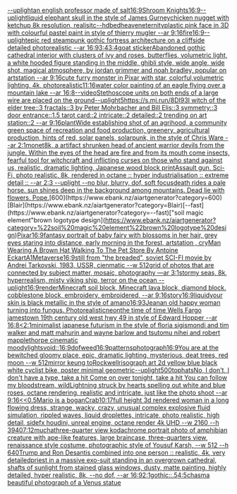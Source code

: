 [](https://www.ebank.nz/aiartgenerator?category=)[--uplight](https://www.ebank.nz/aiartgenerator?category=--uplight)[an english professor made of salt](https://www.ebank.nz/aiartgenerator?category=an%20english%20professor%20made%20of%20salt)[16:9](https://www.ebank.nz/aiartgenerator?category=16%3A9)[Shroom Knights](https://www.ebank.nz/aiartgenerator?category=Shroom%20Knights)[16:9](https://www.ebank.nz/aiartgenerator?category=16%3A9)[--uplight](https://www.ebank.nz/aiartgenerator?category=--uplight)[liquid elephant skull in the style of James Gurney](https://www.ebank.nz/aiartgenerator?category=liquid%20elephant%20skull%20in%20the%20style%20of%20James%20Gurney)[chicken nugget with ketchup 8k resolution, realisitc](https://www.ebank.nz/aiartgenerator?category=chicken%20nugget%20with%20ketchup%208k%20resolution%2C%20realisitc)[--hd](https://www.ebank.nz/aiartgenerator?category=--hd)[bed](https://www.ebank.nz/aiartgenerator?category=bed)[heaven](https://www.ebank.nz/aiartgenerator?category=heaven)[eternity](https://www.ebank.nz/aiartgenerator?category=eternity)[plastic pink face in 3D with colourful pastel paint in style of thierry mugler --ar 9:16](https://www.ebank.nz/aiartgenerator?category=plastic%20pink%20face%20in%203D%20with%20colourful%20pastel%20paint%20in%20style%20of%20thierry%20mugler%20--ar%209%3A16)[fire](https://www.ebank.nz/aiartgenerator?category=fire)[16:9](https://www.ebank.nz/aiartgenerator?category=16%3A9)[--uplight](https://www.ebank.nz/aiartgenerator?category=--uplight)[epic red steampunk gothic fortress architecture on a cliffside detailed photorealistic --ar 16:9](https://www.ebank.nz/aiartgenerator?category=epic%20red%20steampunk%20gothic%20fortress%20architecture%20on%20a%20cliffside%20detailed%20photorealistic%20--ar%2016%3A9)[3:4](https://www.ebank.nz/aiartgenerator?category=3%3A4)[3:4](https://www.ebank.nz/aiartgenerator?category=3%3A4)[goat sticker](https://www.ebank.nz/aiartgenerator?category=goat%20sticker)[Abandoned gothic cathedral interior with clusters of ivy and roses, butterflies, volumetric light, a white hooded figure standing in the middle, ghibli style, wide angle, wide shot, magical atmosphere, by jordan grimmer and noah bradley, popular on artstation --ar 9:16](https://www.ebank.nz/aiartgenerator?category=Abandoned%20gothic%20cathedral%20interior%20with%20clusters%20of%20ivy%20and%20roses%2C%20butterflies%2C%20volumetric%20light%2C%20a%20white%20hooded%20figure%20standing%20in%20the%20middle%2C%20ghibli%20style%2C%20wide%20angle%2C%20wide%20shot%2C%20magical%20atmosphere%2C%20by%20jordan%20grimmer%20and%20noah%20bradley%2C%20popular%20on%20artstation%20--ar%209%3A16)[cute furry monster in Pixar with star, colorful,volumetric lighting, 4k, photorealistic](https://www.ebank.nz/aiartgenerator?category=cute%20furry%20monster%20in%20Pixar%20with%20star%2C%20colorful%2Cvolumetric%20lighting%2C%204k%2C%20photorealistic)[11:16](https://www.ebank.nz/aiartgenerator?category=11%3A16)[water color painting of an eagle flying over a mountain lake --ar 16:8](https://www.ebank.nz/aiartgenerator?category=water%20color%20painting%20of%20an%20eagle%20flying%20over%20a%20mountain%20lake%20--ar%2016%3A8)[--video](https://www.ebank.nz/aiartgenerator?category=--video)[Stethoscope units on both ends of a large wire are placed on the ground](https://www.ebank.nz/aiartgenerator?category=Stethoscope%20units%20on%20both%20ends%20of%20a%20large%20wire%20are%20placed%20on%20the%20ground)[--uplight](https://www.ebank.nz/aiartgenerator?category=--uplight)[5](https://www.ebank.nz/aiartgenerator?category=5)[https://s.mj.run/8DI93I  witch of the elder tree::3 fractals::3 by Peter Mohrbacher and Bill Elis::3 symmetry::3 door entrance::1.5 tarot card::2 intricate::2 detailed::2 trending on art station::2 --ar 9:16](https://www.ebank.nz/aiartgenerator?category=https%3A//s.mj.run/8DI93I%20%20witch%20of%20the%20elder%20tree%3A%3A3%20fractals%3A%3A3%20by%20Peter%20Mohrbacher%20and%20Bill%20Elis%3A%3A3%20symmetry%3A%3A3%20door%20entrance%3A%3A1.5%20tarot%20card%3A%3A2%20intricate%3A%3A2%20detailed%3A%3A2%20trending%20on%20art%20station%3A%3A2%20--ar%209%3A16)[plant](https://www.ebank.nz/aiartgenerator?category=plant)[Wide establishing shot of an agrihood, a community green space of recreation and food production, greenery, agricultural production, hints of red, solar panels, solarpunk, in the style of Chris Ware --ar 2:1](https://www.ebank.nz/aiartgenerator?category=Wide%20establishing%20shot%20of%20an%20agrihood%2C%20a%20community%20green%20space%20of%20recreation%20and%20food%20production%2C%20greenery%2C%20agricultural%20production%2C%20hints%20of%20red%2C%20solar%20panels%2C%20solarpunk%2C%20in%20the%20style%20of%20Chris%20Ware%20--ar%202%3A1)[monet](https://www.ebank.nz/aiartgenerator?category=monet)[8k, a artifact shrunken head of ancient warrior devils from the jungle. Within the eyes of the head are fire and from its mouth come insects, fearful tool for witchcraft and inflicting curses on those who stand against us, realistic, dramatic lighting, Japanese wood block print](https://www.ebank.nz/aiartgenerator?category=8k%2C%20a%20artifact%20shrunken%20head%20of%20ancient%20warrior%20devils%20from%20the%20jungle.%20Within%20the%20eyes%20of%20the%20head%20are%20fire%20and%20from%20its%20mouth%20come%20insects%2C%20fearful%20tool%20for%20witchcraft%20and%20inflicting%20curses%20on%20those%20who%20stand%20against%20us%2C%20realistic%2C%20dramatic%20lighting%2C%20Japanese%20wood%20block%20print)[Assault gun, Sci-Fi, photo realistic, 8k, rendered in octane :: hyper industrialisation :: extreme detail :: --ar 2:3 --uplight --no blur, blurry, dof, soft focus](https://www.ebank.nz/aiartgenerator?category=Assault%20gun%2C%20Sci-Fi%2C%20photo%20realistic%2C%208k%2C%20rendered%20in%20octane%20%3A%3A%20hyper%20industrialisation%20%3A%3A%20extreme%20detail%20%3A%3A%20--ar%202%3A3%20--uplight%20--no%20blur%2C%20blurry%2C%20dof%2C%20soft%20focus)[death rides a pale horse. sun shines deep in the background among mountains. Dead lie with flowers. Pope.](https://www.ebank.nz/aiartgenerator?category=death%20rides%20a%20pale%20horse.%20sun%20shines%20deep%20in%20the%20background%20among%20mountains.%20Dead%20lie%20with%20flowers.%20Pope.)[600](https://www.ebank.nz/aiartgenerator?category=600)[Blair](https://www.ebank.nz/aiartgenerator?category=Blair)[--fast](https://www.ebank.nz/aiartgenerator?category=--fast)["soil magic element"brown logotype design](https://www.ebank.nz/aiartgenerator?category=%22soil%20magic%20element%22brown%20logotype%20design)[Pixar](https://www.ebank.nz/aiartgenerator?category=Pixar)[16:9](https://www.ebank.nz/aiartgenerator?category=16%3A9)[fantasy portrait of baby fairy with blossoms in her hair, grey eyes staring into distance, early morning in the forest, artstation , cry](https://www.ebank.nz/aiartgenerator?category=fantasy%20portrait%20of%20baby%20fairy%20with%20blossoms%20in%20her%20hair%2C%20grey%20eyes%20staring%20into%20distance%2C%20early%20morning%20in%20the%20forest%2C%20artstation%20%2C%20cry)[Man Wearing A Brown Hat Walking To The Pet Store By Antoine EckartA](https://www.ebank.nz/aiartgenerator?category=Man%20Wearing%20A%20Brown%20Hat%20Walking%20To%20The%20Pet%20Store%20By%20Antoine%20EckartA)[1](https://www.ebank.nz/aiartgenerator?category=1)[Metaverse](https://www.ebank.nz/aiartgenerator?category=Metaverse)[16:9](https://www.ebank.nz/aiartgenerator?category=16%3A9)[still from "the breaded", soviet SCI-FI movie by Andrei Tarkovski, 1983, USSR, cienmatic --w 512](https://www.ebank.nz/aiartgenerator?category=still%20from%20%22the%20breaded%22%2C%20soviet%20SCI-FI%20movie%20by%20Andrei%20Tarkovski%2C%201983%2C%20USSR%2C%20cienmatic%20--w%20512)[grid of photos that are connected by subject matter, mosaic, photography  —ar 3:1](https://www.ebank.nz/aiartgenerator?category=grid%20of%20photos%20that%20are%20connected%20by%20subject%20matter%2C%20mosaic%2C%20photography%20%20%E2%80%94ar%203%3A1)[stormy seas, 8k, hyperrealism, misty viking ship, terror on the ocean --uplight](https://www.ebank.nz/aiartgenerator?category=stormy%20seas%2C%208k%2C%20hyperrealism%2C%20misty%20viking%20ship%2C%20terror%20on%20the%20ocean%20--uplight)[16:9](https://www.ebank.nz/aiartgenerator?category=16%3A9)[render](https://www.ebank.nz/aiartgenerator?category=render)[Minecraft soil block, Minecraft lava block, diamond block, cobblestone block, embroidery, embroidered, --ar 9:16](https://www.ebank.nz/aiartgenerator?category=Minecraft%20soil%20block%2C%20Minecraft%20lava%20block%2C%20diamond%20block%2C%20cobblestone%20block%2C%20embroidery%2C%20embroidered%2C%20--ar%209%3A16)[story](https://www.ebank.nz/aiartgenerator?category=story)[16:9](https://www.ebank.nz/aiartgenerator?category=16%3A9)[liquid](https://www.ebank.nz/aiartgenerator?category=liquid)[your skin is black metallic in the style of amano](https://www.ebank.nz/aiartgenerator?category=your%20skin%20is%20black%20metallic%20in%20the%20style%20of%20amano)[16:9](https://www.ebank.nz/aiartgenerator?category=16%3A9)[3](https://www.ebank.nz/aiartgenerator?category=3)[Jean](https://www.ebank.nz/aiartgenerator?category=Jean)[an old happy woman turning into fungus. Photorealistic](https://www.ebank.nz/aiartgenerator?category=an%20old%20happy%20woman%20turning%20into%20fungus.%20Photorealistic)[](https://www.ebank.nz/aiartgenerator?category=)[neon](https://www.ebank.nz/aiartgenerator?category=neon)[the time of time Wells Fargo jamestown 19th century old west hwy 49 in style of Edward Hopper --ar 16:8](https://www.ebank.nz/aiartgenerator?category=the%20time%20of%20time%20Wells%20Fargo%20jamestown%2019th%20century%20old%20west%20hwy%2049%20in%20style%20of%20Edward%20Hopper%20--ar%2016%3A8)[<2:1](https://www.ebank.nz/aiartgenerator?category=%3C2%3A1)[minimalist japanese futurism  in the style of floria sigismondi and tim walker and matt mahurin and wayne barlow and tsutomu nihei and robert mapplethorpe cinematic moody](https://www.ebank.nz/aiartgenerator?category=minimalist%20japanese%20futurism%20%20in%20the%20style%20of%20floria%20sigismondi%20and%20tim%20walker%20and%20matt%20mahurin%20and%20wayne%20barlow%20and%20tsutomu%20nihei%20and%20robert%20mapplethorpe%20cinematic%20moody)[lights](https://www.ebank.nz/aiartgenerator?category=lights)[void::](https://www.ebank.nz/aiartgenerator?category=void%3A%3A)[16:9](https://www.ebank.nz/aiartgenerator?category=16%3A9)[dof](https://www.ebank.nz/aiartgenerator?category=dof)[weed](https://www.ebank.nz/aiartgenerator?category=weed)[16:9](https://www.ebank.nz/aiartgenerator?category=16%3A9)[patterns](https://www.ebank.nz/aiartgenerator?category=patterns)[photograph](https://www.ebank.nz/aiartgenerator?category=photograph)[16:9](https://www.ebank.nz/aiartgenerator?category=16%3A9)[You are at the bewitched gloomy place, epic, dramatic lighting, mysterious, deat trees, red moon --w 512](https://www.ebank.nz/aiartgenerator?category=You%20are%20at%20the%20bewitched%20gloomy%20place%2C%20epic%2C%20dramatic%20lighting%2C%20mysterious%2C%20deat%20trees%2C%20red%20moon%20--w%20512)[mirror keung to](https://www.ebank.nz/aiartgenerator?category=mirror%20keung%20to)[Rockwell](https://www.ebank.nz/aiartgenerator?category=Rockwell)[risograph art 2d yellow blue black white cyclist bike, poster minimal geometric](https://www.ebank.nz/aiartgenerator?category=risograph%20art%202d%20yellow%20blue%20black%20white%20cyclist%20bike%2C%20poster%20minimal%20geometric)[--uplight](https://www.ebank.nz/aiartgenerator?category=--uplight)[500](https://www.ebank.nz/aiartgenerator?category=500)[tophats](https://www.ebank.nz/aiartgenerator?category=tophats)[No, I don't, I don't have a type, take a hit Come on over tonight, take a hit You can follow my bloodstream, wild](https://www.ebank.nz/aiartgenerator?category=No%2C%20I%20don%27t%2C%20I%20don%27t%20have%20a%20type%2C%20take%20a%20hit%20Come%20on%20over%20tonight%2C%20take%20a%20hit%20You%20can%20follow%20my%20bloodstream%2C%20wild)[Lightning struck by hearts spelling out white and blue roses, octane rendering, realistic and intricate, just like the photo shoot --ar 9:16](https://www.ebank.nz/aiartgenerator?category=Lightning%20struck%20by%20hearts%20spelling%20out%20white%20and%20blue%20roses%2C%20octane%20rendering%2C%20realistic%20and%20intricate%2C%20just%20like%20the%20photo%20shoot%20--ar%209%3A16)[<<0.5](https://www.ebank.nz/aiartgenerator?category=%3C%3C0.5)[Mario is a bogan](https://www.ebank.nz/aiartgenerator?category=Mario%20is%20a%20bogan)[Crab](https://www.ebank.nz/aiartgenerator?category=Crab)[10:17](https://www.ebank.nz/aiartgenerator?category=10%3A17)[](https://www.ebank.nz/aiartgenerator?category=)[full height 3d rendered woman in a long flowing dress,  strange, wacky, crazy, unusual complex explosive fluid simulation, rippled waves, liquid droplettes, intricate, photo realistic, high detail, sidefx houdini, unreal engine, octane render 4k UHD --w 2160 --h 3940](https://www.ebank.nz/aiartgenerator?category=full%20height%203d%20rendered%20woman%20in%20a%20long%20flowing%20dress%2C%20%20strange%2C%20wacky%2C%20crazy%2C%20unusual%20complex%20explosive%20fluid%20simulation%2C%20rippled%20waves%2C%20liquid%20droplettes%2C%20intricate%2C%20photo%20realistic%2C%20high%20detail%2C%20sidefx%20houdini%2C%20unreal%20engine%2C%20octane%20render%204k%20UHD%20--w%202160%20--h%203940)[7:12](https://www.ebank.nz/aiartgenerator?category=7%3A12)[mucha](https://www.ebank.nz/aiartgenerator?category=mucha)[three-quarter view kodachrome portrait photo of amphibian creature with ape-like features, large braincase, three-quarters view, renaissance style costume, photographic style of Yousuf Karsh, --w 512 --h 640](https://www.ebank.nz/aiartgenerator?category=three-quarter%20view%20kodachrome%20portrait%20photo%20of%20amphibian%20creature%20with%20ape-like%20features%2C%20large%20braincase%2C%20three-quarters%20view%2C%20renaissance%20style%20costume%2C%20photographic%20style%20of%20Yousuf%20Karsh%2C%20--w%20512%20--h%20640)[Trump and Ron Desantis combined into one person :: realistic, 4k, very detailed](https://www.ebank.nz/aiartgenerator?category=Trump%20and%20Ron%20Desantis%20combined%20into%20one%20person%20%3A%3A%20realistic%2C%204k%2C%20very%20detailed)[priest in a massive exo-suit standing in an overgrown cathedral, shafts of sunlight from stained glass windows, dusty, matte painting, highly detailed, hyper realistic, 8k, --no dof, --ar 16:9](https://www.ebank.nz/aiartgenerator?category=priest%20in%20a%20massive%20exo-suit%20standing%20in%20an%20overgrown%20cathedral%2C%20shafts%20of%20sunlight%20from%20stained%20glass%20windows%2C%20dusty%2C%20matte%20painting%2C%20highly%20detailed%2C%20hyper%20realistic%2C%208k%2C%20--no%20dof%2C%20--ar%2016%3A9)[2:1](https://www.ebank.nz/aiartgenerator?category=2%3A1)[gothic::.5](https://www.ebank.nz/aiartgenerator?category=gothic%3A%3A.5)[4:5](https://www.ebank.nz/aiartgenerator?category=4%3A5)[chasm](https://www.ebank.nz/aiartgenerator?category=chasm)[a beautiful photograph of a Venus statue](https://www.ebank.nz/aiartgenerator?category=a%20beautiful%20photograph%20of%20a%20Venus%20statue)